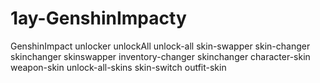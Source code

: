# 1ay-GenshinImpacty
GenshinImpact unlocker unlockAll unlock-all skin-swapper skin-changer skinchanger skinswapper inventory-changer skinchanger character-skin weapon-skin unlock-all-skins skin-switch outfit-skin
